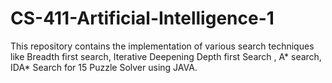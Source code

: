 # CS-411-Artificial-Intelligence-1

This repository contains the implementation of various search techniques like Breadth first search, 
Iterative Deepening Depth first Search , A* search, IDA* Search for 15 Puzzle Solver using JAVA.
